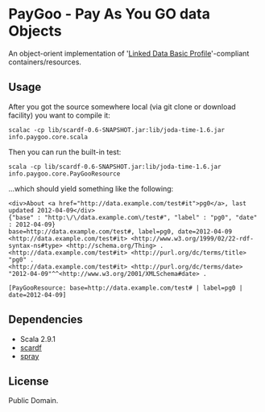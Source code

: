# PayGoo - Pay As You GO data Objects

An object-orient implementation of '[Linked Data Basic Profile](http://www.w3.org/Submission/2012/SUBM-ldbp-20120326/ "Linked Data Basic Profile 1.0")'-compliant containers/resources.

## Usage

After you got the source somewhere local (via git clone or download facility) you want to compile it:

	scalac -cp lib/scardf-0.6-SNAPSHOT.jar:lib/joda-time-1.6.jar info.paygoo.core.scala

Then you can run the built-in test:

	scala -cp lib/scardf-0.6-SNAPSHOT.jar:lib/joda-time-1.6.jar info.paygoo.core.PayGooResource

...which should yield something like the following:

	<div>About <a href="http://data.example.com/test#it">pg0</a>, last updated 2012-04-09</div>
	{"base" : "http:\/\/data.example.com\/test#", "label" : "pg0", "date" : 2012-04-09}
	base=http://data.example.com/test#, label=pg0, date=2012-04-09
	<http://data.example.com/test#it> <http://www.w3.org/1999/02/22-rdf-syntax-ns#type> <http://schema.org/Thing> .
	<http://data.example.com/test#it> <http://purl.org/dc/terms/title> "pg0" .
	<http://data.example.com/test#it> <http://purl.org/dc/terms/date> "2012-04-09"^^<http://www.w3.org/2001/XMLSchema#date> .

	[PayGooResource: base=http://data.example.com/test# | label=pg0 | date=2012-04-09]

## Dependencies

* Scala 2.9.1
* [scardf](http://code.google.com/p/scardf/ "Scala RDF API - Google Project Hosting")
* [spray](spray.cc "A suite of lightweight Scala libraries for building and consuming RESTful web services on top of Akka")

## License

Public Domain.